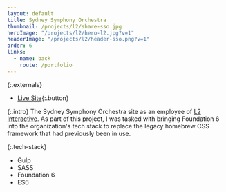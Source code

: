 ```yaml
---
layout: default
title: Sydney Symphony Orchestra
thumbnail: /projects/l2/share-sso.jpg
heroImage: "/projects/l2/hero-l2.jpg?v=1"
headerImage: "/projects/l2/header-sso.png?v=1"
order: 6
links:
  - name: back
    route: /portfolio
---
```

{:.externals}
 - [Live Site](https://www.sydneysymphony.com/){:.button}

{:.intro}
The Sydney Symphony Orchestra site as an employee of [L2 Interactive](http://www.lynch2.com/). As part of this project, I was tasked with bringing Foundation 6 into the organization's tech stack to replace the legacy homebrew CSS framework that had previously been in use.

{:.tech-stack}
 - Gulp
 - SASS
 - Foundation 6
 - ES6
